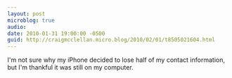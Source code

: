 ```yaml
---
layout: post
microblog: true
audio: 
date: 2010-01-31 19:00:00 -0500
guid: http://craigmcclellan.micro.blog/2010/02/01/t8505021604.html
---
```

I'm not sure why my iPhone decided to lose half of my contact information, but I'm thankful it was still on my computer.
